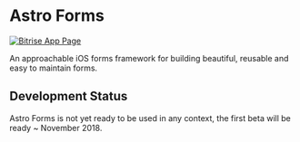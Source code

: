 # Astro Forms

[![Bitrise App Page](https://app.bitrise.io/app/11b5791a9dab5b3c/status.svg?token=jFpCmx9nwy200940OcGbqA&branch=master)](https://app.bitrise.io/app/11b5791a9dab5b3c)

An approachable iOS forms framework for building beautiful, reusable and easy to maintain forms.

## Development Status

Astro Forms is not yet ready to be used in any context, the first beta will be ready ~ November 2018.